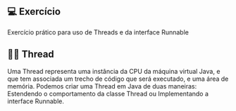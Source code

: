 ## 💻 Exercício

Exercício prático para uso de Threads e da interface Runnable

## 👨‍💻 Thread
Uma Thread representa uma instância da CPU da máquina virtual Java, e que tem associada um trecho de código que será executado, e uma área de memória. Podemos criar uma Thread em Java de duas maneiras: Estendendo o comportamento da classe Thread ou Implementando a interface Runnable.
